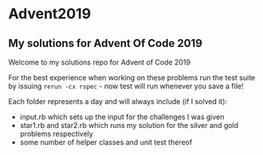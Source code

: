 # Advent2019
## My solutions for Advent Of Code 2019

Welcome to my solutions repo for Advent of Code 2019

For the best experience when working on these problems run
the test suite by issuing `rerun -cx rspec` - now test will
run whenever you save a file!

Each folder represents a day and will always include (if I solved it):
 - input.rb which sets up the input for the challenges I was given
 - star1.rb and star2.rb which runs my solution for the silver and gold problems respectively
 - some number of helper classes and unit test thereof
